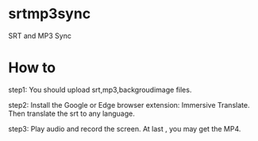 # srtmp3sync
SRT and MP3 Sync

# How to 

step1: You should upload srt,mp3,backgroudimage files.

step2: Install the Google or Edge browser extension: Immersive Translate.
      Then translate the srt to any language.

step3: Play audio and record the screen. At last , you may get the MP4.
